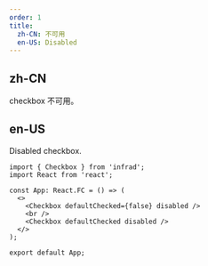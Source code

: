 ```yaml
---
order: 1
title:
  zh-CN: 不可用
  en-US: Disabled
---
```


## zh-CN

checkbox 不可用。

## en-US

Disabled checkbox.

```tsx
import { Checkbox } from 'infrad';
import React from 'react';

const App: React.FC = () => (
  <>
    <Checkbox defaultChecked={false} disabled />
    <br />
    <Checkbox defaultChecked disabled />
  </>
);

export default App;
```
